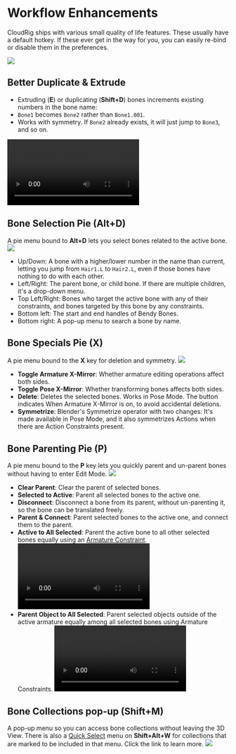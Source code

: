 # Workflow Enhancements
CloudRig ships with various small quality of life features. These usually have a default hotkey. If these ever get in the way for you, you can easily re-bind or disable them in the preferences.

<img src="/media/addons/cloudrig/hotkeys_ui.png">

## Better Duplicate & Extrude
-  Extruding (**E**) or duplicating (**Shift+D**) bones increments existing numbers in the bone name:
- `Bone1` becomes `Bone2` rather than `Bone1.001`.
- Works with symmetry. If `Bone2` already exists, it will just jump to `Bone3`, and so on.

<video src="/media/addons/cloudrig/better_duplicate_extrude.mp4" controls></video>

## Bone Selection Pie (Alt+D)
A pie menu bound to **Alt+D** lets you select bones related to the active bone.
<img src="/media/addons/cloudrig/pie_bone_find.png">

- Up/Down: A bone with a higher/lower number in the name than current, letting you jump from `Hair1.L` to `Hair2.L`, even if those bones have nothing to do with each other.
- Left/Right: The parent bone, or child bone. If there are multiple children, it's a drop-down menu.
- Top Left/Right: Bones who target the active bone with any of their constraints, and bones targeted by this bone by any constraints.
- Bottom left: The start and end handles of Bendy Bones.
- Bottom right: A pop-up menu to search a bone by name.

## Bone Specials Pie (X)
A pie menu bound to the **X** key for deletion and symmetry.
<img src="/media/addons/cloudrig/pie_bone_specials.png">
- **Toggle Armature X-Mirror**: Whether armature editing operations affect both sides.
- **Toggle Pose X-Mirror**: Whether transforming bones affects both sides.
- **Delete**: Deletes the selected bones. Works in Pose Mode. The button indicates When Armature X-Mirror is on, to avoid accidental deletions.
- **Symmetrize**: Blender's Symmetrize operator with two changes: It's made available in Pose Mode, and it also symmetrizes Actions when there are Action Constraints present.

## Bone Parenting Pie (P)
A pie menu bound to the **P** key lets you quickly parent and un-parent bones without having to enter Edit Mode.
<img src="/media/addons/cloudrig/pie_bone_parenting.png">
- **Clear Parent**: Clear the parent of selected bones.
- **Selected to Active**: Parent all selected bones to the active one.
- **Disconnect**: Disconnect a bone from its parent, without un-parenting it, so the bone can be translated freely.
- **Parent & Connect**: Parent selected bones to the active one, and connect them to the parent.
- **Active to All Selected**: Parent the active bone to all other selected bones equally using an [Armature Constraint](https://docs.blender.org/manual/en/latest/animation/constraints/relationship/armature.html).
<video src="/media/addons/cloudrig/parent_active_to_all_selected.mp4" controls></video>
- **Parent Object to All Selected**: Parent selected objects outside of the active armature equally among all selected bones using Armature Constraints.
<video src="/media/addons/cloudrig/parent_object_to_selected_bones.mp4" controls></video>

## Bone Collections pop-up (Shift+M)
A pop-up menu so you can access bone collections without leaving the 3D View. There is also a [Quick Select](organizing-bones#selection-sets) menu on **Shift+Alt+W** for collections that are marked to be included in that menu. Click the link to learn more.
<img src="/media/addons/cloudrig/bone_collections_popup.png">
